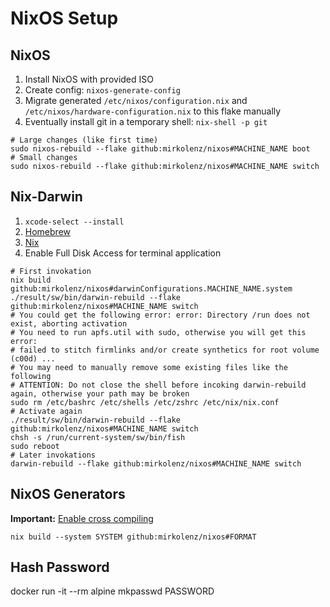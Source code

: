 # NixOS Setup

## NixOS

1. Install NixOS with provided ISO
2. Create config: `nixos-generate-config`
3. Migrate generated `/etc/nixos/configuration.nix` and `/etc/nixos/hardware-configuration.nix` to this flake manually
4. Eventually install git in a temporary shell: `nix-shell -p git`

```shell
# Large changes (like first time)
sudo nixos-rebuild --flake github:mirkolenz/nixos#MACHINE_NAME boot
# Small changes
sudo nixos-rebuild --flake github:mirkolenz/nixos#MACHINE_NAME switch
```

## Nix-Darwin

1. `xcode-select --install`
2. [Homebrew](https://brew.sh)
3. [Nix](https://github.com/DeterminateSystems/nix-installer)
4. Enable Full Disk Access for terminal application

```shell
# First invokation
nix build github:mirkolenz/nixos#darwinConfigurations.MACHINE_NAME.system
./result/sw/bin/darwin-rebuild --flake github:mirkolenz/nixos#MACHINE_NAME switch
# You could get the following error: error: Directory /run does not exist, aborting activation
# You need to run apfs.util with sudo, otherwise you will get this error:
# failed to stitch firmlinks and/or create synthetics for root volume (c00d) ...
# You may need to manually remove some existing files like the following
# ATTENTION: Do not close the shell before incoking darwin-rebuild again, otherwise your path may be broken
sudo rm /etc/bashrc /etc/shells /etc/zshrc /etc/nix/nix.conf
# Activate again
./result/sw/bin/darwin-rebuild --flake github:mirkolenz/nixos#MACHINE_NAME switch
chsh -s /run/current-system/sw/bin/fish
sudo reboot
# Later invokations
darwin-rebuild --flake github:mirkolenz/nixos#MACHINE_NAME switch
```

## NixOS Generators

**Important:** [Enable cross compiling](https://github.com/nix-community/nixos-generators#cross-compiling)

```shell
nix build --system SYSTEM github:mirkolenz/nixos#FORMAT
```

## Hash Password

docker run -it --rm alpine mkpasswd PASSWORD
